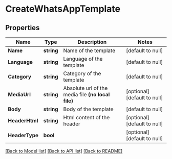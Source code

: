 # CreateWhatsAppTemplate

## Properties
Name | Type | Description | Notes
------------ | ------------- | ------------- | -------------
**Name** | **string** | Name of the template | [default to null]
**Language** | **string** | Language of the template | [default to null]
**Category** | **string** | Category of the template | [default to null]
**MediaUrl** | **string** | Absolute url of the media file **(no local file)** | [optional] [default to null]
**Body** | **string** | Body of the template | [default to null]
**HeaderHtml** | **string** | Html content of the header | [optional] [default to null]
**HeaderType** | **bool** |  | [optional] [default to null]

[[Back to Model list]](../README.md#documentation-for-models) [[Back to API list]](../README.md#documentation-for-api-endpoints) [[Back to README]](../README.md)


